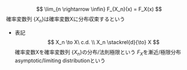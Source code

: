 $$ \lim_{n \rightarrow \infin} F_{X_n}(x) = F_X(x) $$
確率変数列 $\{X_n\}$は確率変数Xに分布収束するという
- 表記
    $$ X_n \to X\ c.d. \\ X_n \stackrel{d}{\to} X $$
確率変数Xを確率変数列 $\{X_n\}$の分布/法則極限という
$F_X$を漸近/極限分布 asymptotic/limiting distributionという